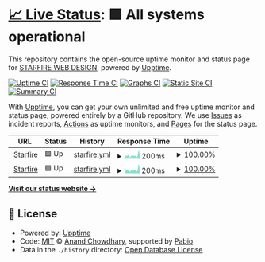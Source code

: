 # [📈 Live Status](https://starfireweb.github.io/UptimeMonitors): <!--live status--> **🟩 All systems operational**

This repository contains the open-source uptime monitor and status page for [STARFIRE WEB DESIGN](https://starfirewebdesign.com/), powered by [Upptime](https://github.com/upptime/upptime).

[![Uptime CI](https://github.com/starfireweb/UptimeMonitors/workflows/Uptime%20CI/badge.svg)](https://github.com/starfireweb/UptimeMonitors/actions?query=workflow%3A%22Uptime+CI%22)
[![Response Time CI](https://github.com/starfireweb/UptimeMonitors/workflows/Response%20Time%20CI/badge.svg)](https://github.com/starfireweb/UptimeMonitors/actions?query=workflow%3A%22Response+Time+CI%22)
[![Graphs CI](https://github.com/starfireweb/UptimeMonitors/workflows/Graphs%20CI/badge.svg)](https://github.com/starfireweb/UptimeMonitors/actions?query=workflow%3A%22Graphs+CI%22)
[![Static Site CI](https://github.com/starfireweb/UptimeMonitors/workflows/Static%20Site%20CI/badge.svg)](https://github.com/starfireweb/UptimeMonitors/actions?query=workflow%3A%22Static+Site+CI%22)
[![Summary CI](https://github.com/starfireweb/UptimeMonitors/workflows/Summary%20CI/badge.svg)](https://github.com/starfireweb/UptimeMonitors/actions?query=workflow%3A%22Summary+CI%22)

With [Upptime](https://upptime.js.org), you can get your own unlimited and free uptime monitor and status page, powered entirely by a GitHub repository. We use [Issues](https://github.com/starfireweb/UptimeMonitors/issues) as incident reports, [Actions](https://github.com/starfireweb/UptimeMonitors/actions) as uptime monitors, and [Pages](https://starfireweb.github.io/UptimeMonitors) for the status page.

<!--start: status pages-->
<!-- This summary is generated by Upptime (https://github.com/upptime/upptime) -->
<!-- Do not edit this manually, your changes will be overwritten -->
<!-- prettier-ignore -->
| URL | Status | History | Response Time | Uptime |
| --- | ------ | ------- | ------------- | ------ |
| <img alt="" src="https://icons.duckduckgo.com/ip3/www.starfirewebdesign.com.ico" height="13"> [Starfire](https://www.starfirewebdesign.com) | 🟩 Up | [starfire.yml](https://github.com/starfireweb/UptimeMonitors/commits/HEAD/history/starfire.yml) | <details><summary><img alt="Response time graph" src="./graphs/starfire/response-time-week.png" height="20"> 200ms</summary><br><a href="https://starfireweb.github.io/UptimeMonitors/history/starfire"><img alt="Response time 250" src="https://img.shields.io/endpoint?url=https%3A%2F%2Fraw.githubusercontent.com%2Fstarfireweb%2FUptimeMonitors%2FHEAD%2Fapi%2Fstarfire%2Fresponse-time.json"></a><br><a href="https://starfireweb.github.io/UptimeMonitors/history/starfire"><img alt="24-hour response time 305" src="https://img.shields.io/endpoint?url=https%3A%2F%2Fraw.githubusercontent.com%2Fstarfireweb%2FUptimeMonitors%2FHEAD%2Fapi%2Fstarfire%2Fresponse-time-day.json"></a><br><a href="https://starfireweb.github.io/UptimeMonitors/history/starfire"><img alt="7-day response time 200" src="https://img.shields.io/endpoint?url=https%3A%2F%2Fraw.githubusercontent.com%2Fstarfireweb%2FUptimeMonitors%2FHEAD%2Fapi%2Fstarfire%2Fresponse-time-week.json"></a><br><a href="https://starfireweb.github.io/UptimeMonitors/history/starfire"><img alt="30-day response time 287" src="https://img.shields.io/endpoint?url=https%3A%2F%2Fraw.githubusercontent.com%2Fstarfireweb%2FUptimeMonitors%2FHEAD%2Fapi%2Fstarfire%2Fresponse-time-month.json"></a><br><a href="https://starfireweb.github.io/UptimeMonitors/history/starfire"><img alt="1-year response time 250" src="https://img.shields.io/endpoint?url=https%3A%2F%2Fraw.githubusercontent.com%2Fstarfireweb%2FUptimeMonitors%2FHEAD%2Fapi%2Fstarfire%2Fresponse-time-year.json"></a></details> | <details><summary><a href="https://starfireweb.github.io/UptimeMonitors/history/starfire">100.00%</a></summary><a href="https://starfireweb.github.io/UptimeMonitors/history/starfire"><img alt="All-time uptime 99.69%" src="https://img.shields.io/endpoint?url=https%3A%2F%2Fraw.githubusercontent.com%2Fstarfireweb%2FUptimeMonitors%2FHEAD%2Fapi%2Fstarfire%2Fuptime.json"></a><br><a href="https://starfireweb.github.io/UptimeMonitors/history/starfire"><img alt="24-hour uptime 100.00%" src="https://img.shields.io/endpoint?url=https%3A%2F%2Fraw.githubusercontent.com%2Fstarfireweb%2FUptimeMonitors%2FHEAD%2Fapi%2Fstarfire%2Fuptime-day.json"></a><br><a href="https://starfireweb.github.io/UptimeMonitors/history/starfire"><img alt="7-day uptime 100.00%" src="https://img.shields.io/endpoint?url=https%3A%2F%2Fraw.githubusercontent.com%2Fstarfireweb%2FUptimeMonitors%2FHEAD%2Fapi%2Fstarfire%2Fuptime-week.json"></a><br><a href="https://starfireweb.github.io/UptimeMonitors/history/starfire"><img alt="30-day uptime 99.46%" src="https://img.shields.io/endpoint?url=https%3A%2F%2Fraw.githubusercontent.com%2Fstarfireweb%2FUptimeMonitors%2FHEAD%2Fapi%2Fstarfire%2Fuptime-month.json"></a><br><a href="https://starfireweb.github.io/UptimeMonitors/history/starfire"><img alt="1-year uptime 99.69%" src="https://img.shields.io/endpoint?url=https%3A%2F%2Fraw.githubusercontent.com%2Fstarfireweb%2FUptimeMonitors%2FHEAD%2Fapi%2Fstarfire%2Fuptime-year.json"></a></details>
| <img alt="" src="https://icons.duckduckgo.com/ip3/starfirewebdesign.com.ico" height="13"> [Starfire](https://starfirewebdesign.com) | 🟩 Up | [starfire.yml](https://github.com/starfireweb/UptimeMonitors/commits/HEAD/history/starfire.yml) | <details><summary><img alt="Response time graph" src="./graphs/starfire/response-time-week.png" height="20"> 200ms</summary><br><a href="https://starfireweb.github.io/UptimeMonitors/history/starfire"><img alt="Response time 250" src="https://img.shields.io/endpoint?url=https%3A%2F%2Fraw.githubusercontent.com%2Fstarfireweb%2FUptimeMonitors%2FHEAD%2Fapi%2Fstarfire%2Fresponse-time.json"></a><br><a href="https://starfireweb.github.io/UptimeMonitors/history/starfire"><img alt="24-hour response time 305" src="https://img.shields.io/endpoint?url=https%3A%2F%2Fraw.githubusercontent.com%2Fstarfireweb%2FUptimeMonitors%2FHEAD%2Fapi%2Fstarfire%2Fresponse-time-day.json"></a><br><a href="https://starfireweb.github.io/UptimeMonitors/history/starfire"><img alt="7-day response time 200" src="https://img.shields.io/endpoint?url=https%3A%2F%2Fraw.githubusercontent.com%2Fstarfireweb%2FUptimeMonitors%2FHEAD%2Fapi%2Fstarfire%2Fresponse-time-week.json"></a><br><a href="https://starfireweb.github.io/UptimeMonitors/history/starfire"><img alt="30-day response time 287" src="https://img.shields.io/endpoint?url=https%3A%2F%2Fraw.githubusercontent.com%2Fstarfireweb%2FUptimeMonitors%2FHEAD%2Fapi%2Fstarfire%2Fresponse-time-month.json"></a><br><a href="https://starfireweb.github.io/UptimeMonitors/history/starfire"><img alt="1-year response time 250" src="https://img.shields.io/endpoint?url=https%3A%2F%2Fraw.githubusercontent.com%2Fstarfireweb%2FUptimeMonitors%2FHEAD%2Fapi%2Fstarfire%2Fresponse-time-year.json"></a></details> | <details><summary><a href="https://starfireweb.github.io/UptimeMonitors/history/starfire">100.00%</a></summary><a href="https://starfireweb.github.io/UptimeMonitors/history/starfire"><img alt="All-time uptime 99.69%" src="https://img.shields.io/endpoint?url=https%3A%2F%2Fraw.githubusercontent.com%2Fstarfireweb%2FUptimeMonitors%2FHEAD%2Fapi%2Fstarfire%2Fuptime.json"></a><br><a href="https://starfireweb.github.io/UptimeMonitors/history/starfire"><img alt="24-hour uptime 100.00%" src="https://img.shields.io/endpoint?url=https%3A%2F%2Fraw.githubusercontent.com%2Fstarfireweb%2FUptimeMonitors%2FHEAD%2Fapi%2Fstarfire%2Fuptime-day.json"></a><br><a href="https://starfireweb.github.io/UptimeMonitors/history/starfire"><img alt="7-day uptime 100.00%" src="https://img.shields.io/endpoint?url=https%3A%2F%2Fraw.githubusercontent.com%2Fstarfireweb%2FUptimeMonitors%2FHEAD%2Fapi%2Fstarfire%2Fuptime-week.json"></a><br><a href="https://starfireweb.github.io/UptimeMonitors/history/starfire"><img alt="30-day uptime 99.46%" src="https://img.shields.io/endpoint?url=https%3A%2F%2Fraw.githubusercontent.com%2Fstarfireweb%2FUptimeMonitors%2FHEAD%2Fapi%2Fstarfire%2Fuptime-month.json"></a><br><a href="https://starfireweb.github.io/UptimeMonitors/history/starfire"><img alt="1-year uptime 99.69%" src="https://img.shields.io/endpoint?url=https%3A%2F%2Fraw.githubusercontent.com%2Fstarfireweb%2FUptimeMonitors%2FHEAD%2Fapi%2Fstarfire%2Fuptime-year.json"></a></details>

<!--end: status pages-->

[**Visit our status website →**](https://starfireweb.github.io/UptimeMonitors)

## 📄 License

- Powered by: [Upptime](https://github.com/upptime/upptime)
- Code: [MIT](./LICENSE) © [Anand Chowdhary](https://anandchowdhary.com), supported by [Pabio](https://pabio.com)
- Data in the `./history` directory: [Open Database License](https://opendatacommons.org/licenses/odbl/1-0/)
